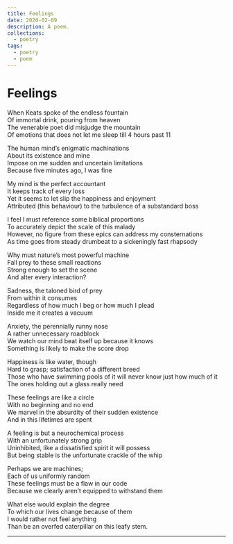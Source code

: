 ```yaml
---
title: Feelings
date: 2020-02-09
description: A poem.
collections:
  - poetry
tags:
  - poetry
  - poem
---
```


# Feelings

When Keats spoke of the endless fountain\
Of immortal drink, pouring from heaven\
The venerable poet did misjudge the mountain\
Of emotions that does not let me sleep till 4 hours past 11

The human mind’s enigmatic machinations\
About its existence and mine\
Impose on me sudden and uncertain limitations\
Because five minutes ago, I was fine

My mind is the perfect accountant\
It keeps track of every loss\
Yet it seems to let slip the happiness and enjoyment\
Attributed (this behaviour) to the turbulence of a substandard boss

I feel I must reference some biblical proportions\
To accurately depict the scale of this malady\
However, no figure from these epics can address my consternations\
As time goes from steady drumbeat to a sickeningly fast rhapsody

Why must nature’s most powerful machine\
Fall prey to these small reactions\
Strong enough to set the scene\
And alter every interaction?

Sadness, the taloned bird of prey\
From within it consumes\
Regardless of how much I beg or how much I plead\
Inside me it creates a vacuum

Anxiety, the perennially runny nose\
A rather unnecessary roadblock\
We watch our mind beat itself up because it knows\
Something is likely to make the score drop

Happiness is like water, though\
Hard to grasp; satisfaction of a different breed\
Those who have swimming pools of it will never know just how much of it\
The ones holding out a glass really need

These feelings are like a circle\
With no beginning and no end\
We marvel in the absurdity of their sudden existence\
And in this lifetimes are spent

A feeling is but a neurochemical process\
With an unfortunately strong grip\
Uninhibited, like a dissatisfied spirit it will possess\
But being stable is the unfortunate crackle of the whip

Perhaps we are machines;\
Each of us uniformly random\
These feelings must be a flaw in our code\
Because we clearly aren’t equipped to withstand them

What else would explain the degree\
To which our lives change because of them\
I would rather not feel anything\
Than be an overfed caterpillar on this leafy stem.

---
